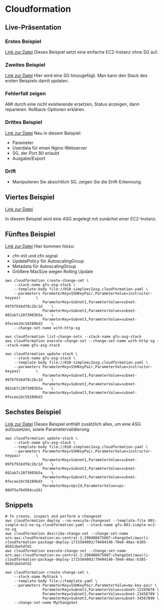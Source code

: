 # Cloudformation

## Live-Präsentation

### Erstes Beispiel
[Link zur Datei](./001-simple-ec2-no-sg.cloudformation.yaml)
Dieses Beispiel setzt eine einfache EC2-Instanz ohne SG auf.

### Zweites Beispiel
[Link zur Datei](./002-simple-ec2-sg.cloudformation.yaml)
Hier wird eine SG hinzugefügt. Man kann den Stack des ersten Beispiels damit updaten.

### Fehlerfall zeigen
AMI durch eine nicht existierende ersetzen, Status anzeigen, dann reparieren. Rollback-Optionen erklären.

### Drittes Beispiel
[Link zur Datei](./003-ec2-userdata-params-outputs.cloudformation.yaml)
Neu in diesem Beispiel:
- Parameter
- Userdata für einen Nginx-Webserver
- SG, der Port 80 erlaubt
- Ausgabe/Export

### Drift
- Manipulieren Sie absichtlich SG, zeigen Sie die Drift-Erkennung
 
## Viertes Beispiel
[Link zur Datei](./010-simpleec2asg.cloudformation.yaml)

In diesem Beispiel wird eine ASG angelegt mit zunächst einer EC2-Instanz.

## Fünftes Beispiel
[Link zur Datei](./011-simpleec2asg-rollingupdate.cloudformation.yaml)
Hier kommen hinzu:
- cfn-init und cfn-signal
- UpdatePolicy für AutoscalingGroup
- Metadata für AutoscalingGroup
- Größere MaxSize wegen Rolling Update

```shell
aws cloudformation create-change-set \
    --stack-name gfu-asg-stack \
    --template-body file://010-simpleec2asg.cloudformation.yaml \
    --parameters ParameterKey=SSHKeyPair,ParameterValue=instructor-keypair       \
                 ParameterKey=Subnet1,ParameterValue=subnet-09fbf916df8c2bc1d    \
                 ParameterKey=Subnet2,ParameterValue=subnet-082ab7c28f3003b5a    \
                 ParameterKey=Subnet3,ParameterValue=subnet-0fecee2dc59289bd3    \
    --change-set-name with-http-sg

aws cloudformation list-change-sets --stack-name gfu-asg-stack
aws cloudformation execute-change-set --change-set-name with-http-sg --stack-name gfu-asg-stack

aws cloudformation update-stack \
    --stack-name gfu-asg-stack \
    --template-body file://010-simpleec2asg.cloudformation.yaml \
    --parameters ParameterKey=SSHKeyPair,ParameterValue=instructor-keypair       \
                 ParameterKey=Subnet1,ParameterValue=subnet-09fbf916df8c2bc1d    \
                 ParameterKey=Subnet2,ParameterValue=subnet-082ab7c28f3003b5a    \
                 ParameterKey=Subnet3,ParameterValue=subnet-0fecee2dc59289bd3
```

## Sechstes Beispiel
[Link zur Datei](./012-simpleec2asg-alb.cloudformation.yaml)
Dieses Beispiel enthält zusätzlich alles, um eine ASG aufzusetzen, sowie Parametervalidierung.

```shell
aws cloudformation update-stack \
    --stack-name gfu-asg-stack \
    --template-body file://010-simpleec2asg.cloudformation.yaml \
    --parameters ParameterKey=SSHKeyPair,ParameterValue=instructor-keypair       \
                 ParameterKey=Subnet1,ParameterValue=subnet-09fbf916df8c2bc1d    \
                 ParameterKey=Subnet2,ParameterValue=subnet-082ab7c28f3003b5a    \
                 ParameterKey=Subnet3,ParameterValue=subnet-0fecee2dc59289bd3    \
                 ParameterKey=VpcId,ParameterValue=vpc-08df5a764504ca261
```

## Snippets

```shell
# To create, inspect and perform a changeset
aws cloudformation deploy --no-execute-changeset --template-file 001-simple-ec2-no-sg.cloudformation.yaml --stack-name gfu-001-simple-ec2-no-sg
aws cloudformation describe-change-set --change-set-name arn:aws:cloudformation:eu-central-1:290486675607:changeSet/awscli-cloudformation-package-deploy-1715584003/70494146-70e6-40ac-b385-8b451be5dfd2
aws cloudformation execute-change-set --change-set-name arn:aws:cloudformation:eu-central-1:290486675607:changeSet/awscli-cloudformation-package-deploy-1715584003/70494146-70e6-40ac-b385-8b451be5dfd2
```
```shell
aws cloudformation create-change-set \
    --stack-name MyStack \
    --template-body file://template.yaml \
    --parameters ParameterKey=SSHKeyPair,ParameterValue=my-key-pair \
                 ParameterKey=Subnet1,ParameterValue=subnet-12345678 \
                 ParameterKey=Subnet2,ParameterValue=subnet-23456789 \
                 ParameterKey=Subnet3,ParameterValue=subnet-34567890 \
    --change-set-name MyChangeSet
```
